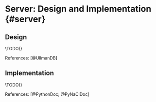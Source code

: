 Server: Design and Implementation {#server}
==============================================

Design
------

\TODO{}

References: [@UllmanDB]

Implementation
--------------

\TODO{}

References: [@PythonDoc; @PyNaClDoc]
